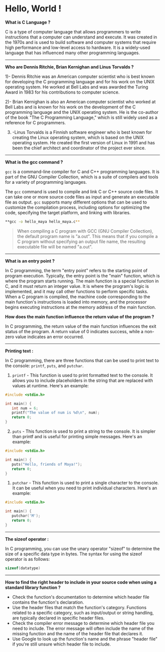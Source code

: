 # Hello, World !

**What is C Language ?**

C is a type of computer language that allows programmers to write instructions that a computer can understand and execute. It was created in the 1970s and is used to build software and computer systems that require high performance and low-level access to hardware. It is a widely-used language that has influenced many other programming languages.

---

**Who are Dennis Ritchie, Brian Kernighan and Linus Torvalds ?**

1)- Dennis Ritchie was an American computer scientist who is best known for developing the C programming language and for his work on the UNIX operating system. He worked at Bell Labs and was awarded the Turing Award in 1983 for his contributions to computer science.

2)- Brian Kernighan is also an American computer scientist who worked at Bell Labs and is known for his work on the development of the C programming language and the UNIX operating system. He is the co-author of the book "The C Programming Language," which is still widely used as a reference for C programmers.

3) -Linus Torvalds is a Finnish software engineer who is best known for creating the Linux operating system, which is based on the UNIX operating system. He created the first version of Linux in 1991 and has been the chief architect and coordinator of the project ever since.

---

**What is the gcc command ?**

`gcc` is a command-line compiler for C and C++ programming languages. It is part of the GNU Compiler Collection, which is a suite of compilers and tools for a variety of programming languages.

The `gcc` command is used to compile and link C or C++ source code files. It can take one or more source code files as input and generate an executable file as output. `gcc` supports many different options that can be used to customize the compilation process, including options for optimizing the code, specifying the target platform, and linking with libraries.

```bash
**gcc -o hello_maya hello_maya.c**
```

> When compiling a C program with GCC (GNU Compiler Collection), the default program name is "a.out". This means that if you compile a C program without specifying an output file name, the resulting executable file will be named "a.out".
> 

---

**What is an entry point ?**

In C programming, the term "entry point" refers to the starting point of program execution. Typically, the entry point is the "main" function, which is where the program starts running. The main function is a special function in C, and it must return an integer value. It is where the program's logic is implemented, and it may call other functions to perform specific tasks. When a C program is compiled, the machine code corresponding to the main function's instructions is loaded into memory, and the processor begins executing instructions at the memory address of the main function.

**How does the main function influence the return value of the program ?**

In C programming, the return value of the main function influences the exit status of the program. A return value of 0 indicates success, while a non-zero value indicates an error occurred.

---

**Printing text :**

In C programming, there are three functions that can be used to print text to the console: `printf`, `puts`, and `putchar`.

1. `printf` - This function is used to print formatted text to the console. It allows you to include placeholders in the string that are replaced with values at runtime. Here's an example:

```c
#include <stdio.h>

int main() {
   int num = 6;
   printf("The value of num is %d\n", num);
   return 0;
}
```

 2. `puts` - This function is used to print a string to the console. It is simpler than printf and is useful for printing simple messages. Here's an example:

```c
#include <stdio.h>

int main() {
   puts("Hello, friends of Maya!");
   return 0;
}
```

1.  `putchar` - This function is used to print a single character to the console. It can be useful when you need to print individual characters. Here's an example:

```c
#include <stdio.h>

int main() {
   putchar('M');
   return 0;
}
```

---

**The sizeof operator :**

In C programming, you can use the unary operator "sizeof" to determine the size of a specific data type in bytes. The syntax for using the sizeof operator is as follows:

```c
sizeof(datatype)
```

---

**How to find the right header to include in your source code when using a standard library function ?**

- Check the function's documentation to determine which header file contains the function's declaration.
- Use the header files that match the function's category. Functions related to a specific category, such as input/output or string handling, are typically declared in specific header files.
- Check the compiler error message to determine which header file you need to include. The error message will often include the name of the missing function and the name of the header file that declares it.
- Use Google to look up the function's name and the phrase "header file" if you're still unsure which header file to include.
